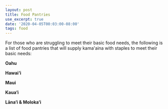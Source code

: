 ```yaml
---
layout: post
title: Food Pantries
use_excerpt: true
date: '2020-04-05T00:03:00-08:00'
tags: food
---
```

For those who are struggling to meet their basic food needs, the following is a list of food pantries that will supply kama'aina with staples to meet their basic needs:
<!--more-->

**Oahu**

**Hawai‘i**

**Maui**

**Kaua‘i**

**Lāna‘i & Moloka‘i**